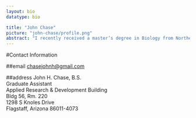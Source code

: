 ```yaml
---
layout: bio
datatype: bio

title: "John Chase"
picture: "john-chase/profile.png"
abstract: "I recently received a master’s degree in Biology from Northern Arizona University. My undergraduate degrees from NAU are in Biology and Sociology with minors in Chemistry and Spanish. My interests are primarily genetics and bioinformatics. My master’s thesis consisted of taking samples from offices in Flagstaff, San Diego and Toronto. The 16S rRNA gene of the samples were sequenced and the bacterial communities were profiled. Extensive time series data was collected as well. I am currently analyzing the data and attempting to apply new statistical techniques not commonly used in microbial ecology such as generalized linear models. I am also involved in developing[scikit-bio](http://scikit-bio.org/) and [QIIME](http://qiime.org/)"
---
```


#Contact Information

##email
chasejohnh@gmail.com

##address
John H. Chase, B.S.  
Graduate Assistant  
Applied Research & Development Building  
Bldg 56, Rm. 220  
1298 S Knoles Drive  
Flagstaff, Arizona 86011-4073  
